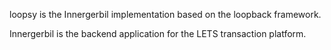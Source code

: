 loopsy is the Innergerbil implementation based on the loopback framework.

Innergerbil is the backend application for the LETS transaction platform.